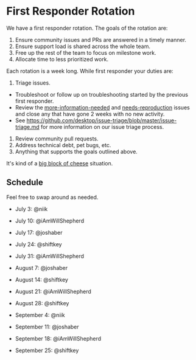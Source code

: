 # First Responder Rotation

We have a first responder rotation. The goals of the rotation are:

1. Ensure community issues and PRs are answered in a timely manner.
1. Ensure support load is shared across the whole team.
1. Free up the rest of the team to focus on milestone work.
1. Allocate time to less prioritized work.

Each rotation is a week long. While first responder your duties are:

1. Triage issues.
  * Troubleshoot or follow up on troubleshooting started by the previous first responder.
  * Review the [more-information-needed](https://github.com/desktop/desktop/issues?q=is%3Aopen+is%3Aissue+label%3Amore-information-needed+sort%3Aupdated-asc) and [needs-reproduction](https://github.com/desktop/desktop/issues?q=is%3Aopen+is%3Aissue+sort%3Aupdated-asc+label%3Aneeds-reproduction) issues and close any that have gone 2 weeks with no new activity.
  * See https://github.com/desktop/issue-triage/blob/master/issue-triage.md for more information on our issue triage process.
1. Review community pull requests.
1. Address technical debt, pet bugs, etc.
1. Anything that supports the goals outlined above.

It's kind of a [big block of cheese](https://www.youtube.com/watch?v=Vm9HZq53rqU) situation.

## Schedule

Feel free to swap around as needed.

* July 3: @niik
* July 10: @iAmWillShepherd
* July 17: @joshaber
* July 24: @shiftkey
* July 31: @iAmWillShepherd

* August 7: @joshaber
* August 14: @shiftkey
* August 21: @iAmWillShepherd
* August 28: @shiftkey

* September 4: @niik
* September 11: @joshaber
* September 18: @iAmWillShepherd
* September 25: @shiftkey
